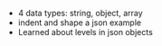 * 4 data types: string, object, array
* indent and shape a json example
* Learned about levels in json objects
